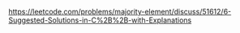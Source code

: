 https://leetcode.com/problems/majority-element/discuss/51612/6-Suggested-Solutions-in-C%2B%2B-with-Explanations